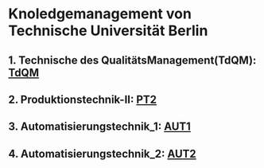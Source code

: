 # Knoledgemanagement von Technische Universität Berlin
## 1. Technische des QualitätsManagement(TdQM): [TdQM](https://github.com/XuechengWu/TdQM "质量管理")
## 2. Produktionstechnik-II: [PT2](https://github.com/XuechengWu/PT2 "机械制造技术基础")
## 3. Automatisierungstechnik_1: [AUT1](https://github.com/XuechengWu/Automatisierungstechnik/blob/main/Aut1.png)
## 4. Automatisierungstechnik_2: [AUT2](https://github.com/XuechengWu/Automatisierungstechnik/blob/main/Aut2.png)
